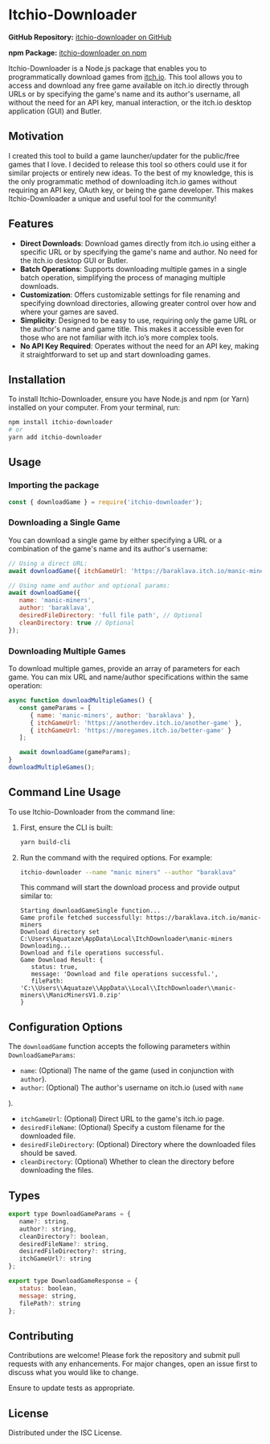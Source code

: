 # Itchio-Downloader

**GitHub Repository:** [itchio-downloader on GitHub](https://github.com/Wal33D/itchio-downloader)

**npm Package:** [itchio-downloader on npm](https://www.npmjs.com/package/itchio-downloader)

Itchio-Downloader is a Node.js package that enables you to programmatically download games from [itch.io](https://itch.io). This tool allows you to access and download any free game available on itch.io directly through URLs or by specifying the game's name and its author's username, all without the need for an API key, manual interaction, or the itch.io desktop application (GUI) and Butler.

## Motivation

I created this tool to build a game launcher/updater for the public/free games that I love. I decided to release this tool so others could use it for similar projects or entirely new ideas. To the best of my knowledge, this is the only programmatic method of downloading itch.io games without requiring an API key, OAuth key, or being the game developer. This makes Itchio-Downloader a unique and useful tool for the community!

## Features

-  **Direct Downloads**: Download games directly from itch.io using either a specific URL or by specifying the game's name and author. No need for the itch.io desktop GUI or Butler.
-  **Batch Operations**: Supports downloading multiple games in a single batch operation, simplifying the process of managing multiple downloads.
-  **Customization**: Offers customizable settings for file renaming and specifying download directories, allowing greater control over how and where your games are saved.
-  **Simplicity**: Designed to be easy to use, requiring only the game URL or the author's name and game title. This makes it accessible even for those who are not familiar with itch.io’s more complex tools.
-  **No API Key Required**: Operates without the need for an API key, making it straightforward to set up and start downloading games.

## Installation

To install Itchio-Downloader, ensure you have Node.js and npm (or Yarn) installed on your computer. From your terminal, run:

```bash
npm install itchio-downloader
# or
yarn add itchio-downloader
```

## Usage

### Importing the package

```javascript
const { downloadGame } = require('itchio-downloader');
```

### Downloading a Single Game

You can download a single game by either specifying a URL or a combination of the game's name and its author's username:

```javascript
// Using a direct URL:
await downloadGame({ itchGameUrl: 'https://baraklava.itch.io/manic-miners' });

// Using name and author and optional params:
await downloadGame({
   name: 'manic-miners',
   author: 'baraklava',
   desiredFileDirectory: 'full file path', // Optional
   cleanDirectory: true // Optional
});
```

### Downloading Multiple Games

To download multiple games, provide an array of parameters for each game. You can mix URL and name/author specifications within the same operation:

```javascript
async function downloadMultipleGames() {
   const gameParams = [
      { name: 'manic-miners', author: 'baraklava' },
      { itchGameUrl: 'https://anotherdev.itch.io/another-game' },
      { itchGameUrl: 'https://moregames.itch.io/better-game' }
   ];

   await downloadGame(gameParams);
}
downloadMultipleGames();
```

## Command Line Usage

To use Itchio-Downloader from the command line:

1. First, ensure the CLI is built:

   ```bash
   yarn build-cli
   ```

2. Run the command with the required options. For example:

   ```bash
   itchio-downloader --name "manic miners" --author "baraklava"
   ```

   This command will start the download process and provide output similar to:

   ```
   Starting downloadGameSingle function...
   Game profile fetched successfully: https://baraklava.itch.io/manic-miners
   Download directory set C:\Users\Aquataze\AppData\Local\ItchDownloader\manic-miners
   Downloading...
   Download and file operations successful.
   Game Download Result: {
      status: true,
      message: 'Download and file operations successful.',
      filePath: 'C:\\Users\\Aquataze\\AppData\\Local\\ItchDownloader\\manic-miners\\ManicMinersV1.0.zip'
   }
   ```

## Configuration Options

The `downloadGame` function accepts the following parameters within `DownloadGameParams`:

-  `name`: (Optional) The name of the game (used in conjunction with `author`).
-  `author`: (Optional) The author's username on itch.io (used with `name`

).

-  `itchGameUrl`: (Optional) Direct URL to the game's itch.io page.
-  `desiredFileName`: (Optional) Specify a custom filename for the downloaded file.
-  `desiredFileDirectory`: (Optional) Directory where the downloaded files should be saved.
-  `cleanDirectory`: (Optional) Whether to clean the directory before downloading the files.

## Types

```javascript
export type DownloadGameParams = {
   name?: string,
   author?: string,
   cleanDirectory?: boolean,
   desiredFileName?: string,
   desiredFileDirectory?: string,
   itchGameUrl?: string
};

export type DownloadGameResponse = {
   status: boolean,
   message: string,
   filePath?: string
};
```

## Contributing

Contributions are welcome! Please fork the repository and submit pull requests with any enhancements. For major changes, open an issue first to discuss what you would like to change.

Ensure to update tests as appropriate.

## License

Distributed under the ISC License.
